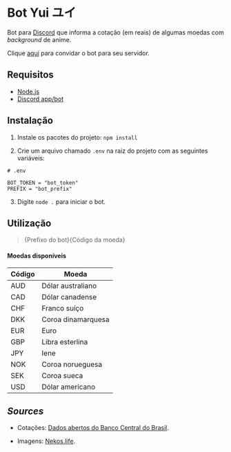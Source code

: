 # Bot Yui ユイ

Bot para [Discord](https://discordapp.com/) que informa a cotação (em reais) de algumas moedas com *background* de anime.

Clique [aqui](https://discordapp.com/api/oauth2/authorize?client_id=510838424161353731&permissions=149504&scope=bot) para convidar o bot para seu servidor.

## Requisitos

- [Node.js](https://nodejs.org/en/)
- [Discord app/bot](https://discordapp.com/developers/applications)

## Instalação

1) Instale os pacotes do projeto: `npm install`

2) Crie um arquivo chamado `.env` na raiz do projeto com as seguintes variáveis:
```
# .env

BOT_TOKEN = "bot_token"
PREFIX = "bot_prefix"
```

3) Digite `node .` para iniciar o bot.

## Utilização

> {Prefixo do bot}{Código da moeda}

#### Moedas disponíveis

| Código | Moeda |
| --- | --- |
| AUD | Dólar australiano |
| CAD | Dólar canadense |
| CHF | Franco suíço |
| DKK | Coroa dinamarquesa |
| EUR | Euro |
| GBP | Libra esterlina |
| JPY | Iene |
| NOK | Coroa norueguesa |
| SEK | Coroa sueca |
| USD | Dólar americano |

## *Sources*

- Cotações: [Dados abertos do Banco Central do Brasil](https://dadosabertos.bcb.gov.br/dataset/dolar-americano-usd-todos-os-boletins-diarios).

- Imagens: [Nekos.life](https://github.com/Nekos-life/nekos-dot-life).
